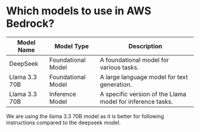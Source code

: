 # Which models to use in AWS Bedrock?

| Model Name | Model Type | Description |
|------------|------------|-------------|
DeepSeek | Foundational Model | A foundational model for various tasks. |
Llama 3.3 70B | Foundational Model | A large language model for text generation. |
Llama 3.3 70B | Inference Model | A specific version of the Llama model for inference tasks. |



We are using the llama 3.3 70B model as it is better for following instructions compared to the deepseek model.